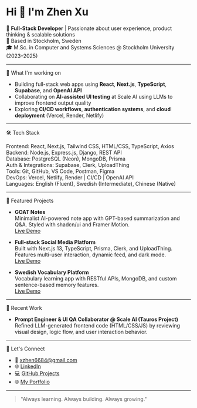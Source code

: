 # Hi 👋 I'm Zhen Xu

🎯 **Full-Stack Developer** | Passionate about user experience, product thinking & scalable solutions  
📍 Based in Stockholm, Sweden  
🎓 M.Sc. in Computer and Systems Sciences @ Stockholm University (2023–2025)

---

🚀 What I'm working on

- Building full-stack web apps using **React**, **Next.js**, **TypeScript**, **Supabase**, and **OpenAI API**
- Collaborating on **AI-assisted UI testing** at Scale AI using LLMs to improve frontend output quality
- Exploring **CI/CD workflows**, **authentication systems**, and **cloud deployment** (Vercel, Render, Netlify)

---

🛠️ Tech Stack

Frontend: React, Next.js, Tailwind CSS, HTML/CSS, TypeScript, Axios  
Backend: Node.js, Express.js, Django, REST API  
Database: PostgreSQL (Neon), MongoDB, Prisma  
Auth & Integrations: Supabase, Clerk, UploadThing  
Tools: Git, GitHub, VS Code, Postman, Figma  
DevOps: Vercel, Netlify, Render | CI/CD | OpenAI API  
Languages: English (Fluent), Swedish (Intermediate), Chinese (Native)

---

📂 Featured Projects

- **GOAT Notes**  
  Minimalist AI-powered note app with GPT-based summarization and Q&A. Styled with shadcn/ui and Framer Motion.  
  [Live Demo](https://gote-note.vercel.app/)

- **Full-stack Social Media Platform**  
  Built with Next.js 13, TypeScript, Prisma, Clerk, and UploadThing. Features multi-user interaction, dynamic feed, and dark mode.  
  [Live Demo](https://fullstack-socially.vercel.app/)

- **Swedish Vocabulary Platform**  
  Vocabulary learning app with RESTful APIs, MongoDB, and custom sentence-based memory features.  
  [Live Demo](https://lucent-kelpie-cd3d04.netlify.app/)


---

💼 Recent Work

- **Prompt Engineer & UI QA Collaborator @ Scale AI (Tauros Project)**  
  Refined LLM-generated frontend code (HTML/CSS/JS) by reviewing visual design, logic flow, and user interaction behavior.

---

💬 Let's Connect

- 📧 xzhen6684@gmail.com  
- 🌐 [LinkedIn](https://www.linkedin.com/in/zhenxu00)  
- 💻 [GitHub Projects](https://github.com/rencarc)  
- 🌐 [My Portfolio](https://zhenxuportfolio.vercel.app/)

---

> "Always learning. Always building. Always growing."

